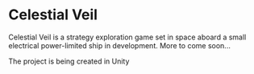 # Celestial Veil

Celestial Veil is a strategy exploration game set in space aboard a small electrical power-limited ship in development. More to come soon...

The project is being created in Unity
